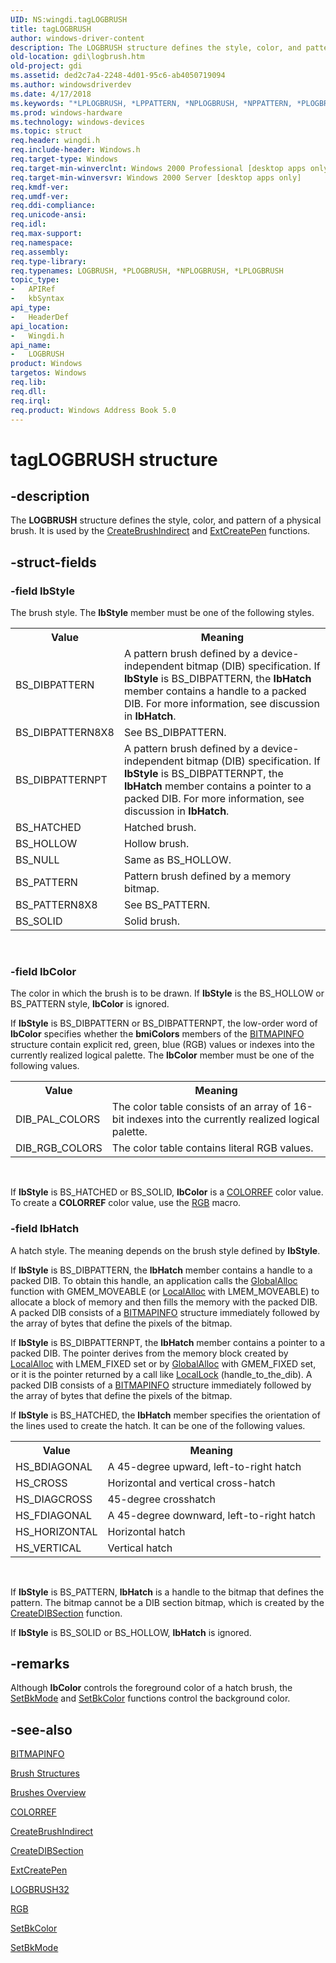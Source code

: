 ```yaml
---
UID: NS:wingdi.tagLOGBRUSH
title: tagLOGBRUSH
author: windows-driver-content
description: The LOGBRUSH structure defines the style, color, and pattern of a physical brush. It is used by the CreateBrushIndirect and ExtCreatePen functions.
old-location: gdi\logbrush.htm
old-project: gdi
ms.assetid: ded2c7a4-2248-4d01-95c6-ab4050719094
ms.author: windowsdriverdev
ms.date: 4/17/2018
ms.keywords: "*LPLOGBRUSH, *LPPATTERN, *NPLOGBRUSH, *NPPATTERN, *PLOGBRUSH, *PPATTERN, LOGBRUSH, LOGBRUSH structure [Windows GDI], PATTERN, PLOGBRUSH, PLOGBRUSH structure pointer [Windows GDI], _win32_LOGBRUSH_str, gdi.logbrush, tagLOGBRUSH, wingdi/LOGBRUSH, wingdi/PLOGBRUSH"
ms.prod: windows-hardware
ms.technology: windows-devices
ms.topic: struct
req.header: wingdi.h
req.include-header: Windows.h
req.target-type: Windows
req.target-min-winverclnt: Windows 2000 Professional [desktop apps only]
req.target-min-winversvr: Windows 2000 Server [desktop apps only]
req.kmdf-ver: 
req.umdf-ver: 
req.ddi-compliance: 
req.unicode-ansi: 
req.idl: 
req.max-support: 
req.namespace: 
req.assembly: 
req.type-library: 
req.typenames: LOGBRUSH, *PLOGBRUSH, *NPLOGBRUSH, *LPLOGBRUSH
topic_type:
-	APIRef
-	kbSyntax
api_type:
-	HeaderDef
api_location:
-	Wingdi.h
api_name:
-	LOGBRUSH
product: Windows
targetos: Windows
req.lib: 
req.dll: 
req.irql: 
req.product: Windows Address Book 5.0
---
```


# tagLOGBRUSH structure


## -description



The <b>LOGBRUSH</b> structure defines the style, color, and pattern of a physical brush. It is used by the <a href="https://msdn.microsoft.com/75f94ad1-ca25-4ad1-9e8c-ad1a4b8475a7">CreateBrushIndirect</a> and <a href="https://msdn.microsoft.com/a1e81314-4fe6-481f-af96-24ebf56332cf">ExtCreatePen</a> functions.




## -struct-fields




### -field lbStyle

The brush style. The <b>lbStyle</b> member must be one of the following styles.

<table>
<tr>
<th>Value</th>
<th>Meaning</th>
</tr>
<tr>
<td>BS_DIBPATTERN</td>
<td>A pattern brush defined by a device-independent bitmap (DIB) specification. If <b>lbStyle</b> is BS_DIBPATTERN, the <b>lbHatch</b> member contains a handle to a packed DIB. For more information, see discussion in <b>lbHatch</b>.</td>
</tr>
<tr>
<td>BS_DIBPATTERN8X8</td>
<td>See BS_DIBPATTERN.</td>
</tr>
<tr>
<td>BS_DIBPATTERNPT</td>
<td>A pattern brush defined by a device-independent bitmap (DIB) specification. If <b>lbStyle</b> is BS_DIBPATTERNPT, the <b>lbHatch</b> member contains a pointer to a packed DIB. For more information, see discussion in <b>lbHatch</b>.</td>
</tr>
<tr>
<td>BS_HATCHED</td>
<td>Hatched brush.</td>
</tr>
<tr>
<td>BS_HOLLOW</td>
<td>Hollow brush.</td>
</tr>
<tr>
<td>BS_NULL</td>
<td>Same as BS_HOLLOW.</td>
</tr>
<tr>
<td>BS_PATTERN</td>
<td>Pattern brush defined by a memory bitmap.</td>
</tr>
<tr>
<td>BS_PATTERN8X8</td>
<td>See BS_PATTERN.</td>
</tr>
<tr>
<td>BS_SOLID</td>
<td>Solid brush.</td>
</tr>
</table>
 


### -field lbColor

The color in which the brush is to be drawn. If <b>lbStyle</b> is the BS_HOLLOW or BS_PATTERN style, <b>lbColor</b> is ignored.

If <b>lbStyle</b> is BS_DIBPATTERN or BS_DIBPATTERNPT, the low-order word of <b>lbColor</b> specifies whether the <b>bmiColors</b> members of the <a href="https://msdn.microsoft.com/84cc51e8-78f3-4ee6-bc08-94feff89afb0">BITMAPINFO</a> structure contain explicit red, green, blue (RGB) values or indexes into the currently realized logical palette. The <b>lbColor</b> member must be one of the following values.

<table>
<tr>
<th>Value</th>
<th>Meaning</th>
</tr>
<tr>
<td>DIB_PAL_COLORS</td>
<td>The color table consists of an array of 16-bit indexes into the currently realized logical palette.</td>
</tr>
<tr>
<td>DIB_RGB_COLORS</td>
<td>The color table contains literal RGB values.</td>
</tr>
</table>
 

If <b>lbStyle</b> is BS_HATCHED or BS_SOLID, <b>lbColor</b> is a <a href="https://msdn.microsoft.com/b87d3de2-7a13-44ef-8253-c6851a75fa54">COLORREF</a> color value. To create a <b>COLORREF</b> color value, use the <a href="https://msdn.microsoft.com/e1dcb5f8-c026-4a4e-8541-928a057bf0ae">RGB</a> macro.


### -field lbHatch

A hatch style. The meaning depends on the brush style defined by <b>lbStyle</b>.

If <b>lbStyle</b> is BS_DIBPATTERN, the <b>lbHatch</b> member contains a handle to a packed DIB. To obtain this handle, an application calls the <a href="https://msdn.microsoft.com/06886545-bd5c-4d81-b1c3-dfa7e146e43a">GlobalAlloc</a> function with GMEM_MOVEABLE (or <a href="https://msdn.microsoft.com/da8cd2be-ff4c-4da5-813c-8759a58228c9">LocalAlloc</a> with LMEM_MOVEABLE) to allocate a block of memory and then fills the memory with the packed DIB. A packed DIB consists of a <a href="https://msdn.microsoft.com/84cc51e8-78f3-4ee6-bc08-94feff89afb0">BITMAPINFO</a> structure immediately followed by the array of bytes that define the pixels of the bitmap.

If <b>lbStyle</b> is BS_DIBPATTERNPT, the <b>lbHatch</b> member contains a pointer to a packed DIB. The pointer derives from the memory block created by <a href="https://msdn.microsoft.com/da8cd2be-ff4c-4da5-813c-8759a58228c9">LocalAlloc</a> with LMEM_FIXED set or by <a href="https://msdn.microsoft.com/06886545-bd5c-4d81-b1c3-dfa7e146e43a">GlobalAlloc</a> with GMEM_FIXED set, or it is the pointer returned by a call like <a href="https://msdn.microsoft.com/a9432e28-9fbd-4a7e-8dce-fad3da04804a">LocalLock</a> (handle_to_the_dib). A packed DIB consists of a <a href="https://msdn.microsoft.com/84cc51e8-78f3-4ee6-bc08-94feff89afb0">BITMAPINFO</a> structure immediately followed by the array of bytes that define the pixels of the bitmap.

If <b>lbStyle</b> is BS_HATCHED, the <b>lbHatch</b> member specifies the orientation of the lines used to create the hatch. It can be one of the following values.

<table>
<tr>
<th>Value</th>
<th>Meaning</th>
</tr>
<tr>
<td>HS_BDIAGONAL</td>
<td>A 45-degree upward, left-to-right hatch</td>
</tr>
<tr>
<td>HS_CROSS</td>
<td>Horizontal and vertical cross-hatch</td>
</tr>
<tr>
<td>HS_DIAGCROSS</td>
<td>45-degree crosshatch</td>
</tr>
<tr>
<td>HS_FDIAGONAL</td>
<td>A 45-degree downward, left-to-right hatch</td>
</tr>
<tr>
<td>HS_HORIZONTAL</td>
<td>Horizontal hatch</td>
</tr>
<tr>
<td>HS_VERTICAL</td>
<td>Vertical hatch</td>
</tr>
</table>
 

If <b>lbStyle</b> is BS_PATTERN, <b>lbHatch</b> is a handle to the bitmap that defines the pattern. The bitmap cannot be a DIB section bitmap, which is created by the <a href="https://msdn.microsoft.com/9276ec84-2860-42be-a9f8-d4efb8d25eec">CreateDIBSection</a> function.

If <b>lbStyle</b> is BS_SOLID or BS_HOLLOW, <b>lbHatch</b> is ignored.


## -remarks



Although <b>lbColor</b> controls the foreground color of a hatch brush, the <a href="https://msdn.microsoft.com/60e4467a-14ab-421e-b174-4b9c0134ce72">SetBkMode</a> and <a href="https://msdn.microsoft.com/9163370b-19c5-4c23-9197-793e4b8d50c4">SetBkColor</a> functions control the background color.




## -see-also




<a href="https://msdn.microsoft.com/84cc51e8-78f3-4ee6-bc08-94feff89afb0">BITMAPINFO</a>



<a href="https://msdn.microsoft.com/30fa46f7-c22e-4b37-ac8c-eece8df28611">Brush Structures</a>



<a href="https://msdn.microsoft.com/b8912842-87d6-4d97-83ce-53d18cbedc74">Brushes Overview</a>



<a href="https://msdn.microsoft.com/b87d3de2-7a13-44ef-8253-c6851a75fa54">COLORREF</a>



<a href="https://msdn.microsoft.com/75f94ad1-ca25-4ad1-9e8c-ad1a4b8475a7">CreateBrushIndirect</a>



<a href="https://msdn.microsoft.com/9276ec84-2860-42be-a9f8-d4efb8d25eec">CreateDIBSection</a>



<a href="https://msdn.microsoft.com/a1e81314-4fe6-481f-af96-24ebf56332cf">ExtCreatePen</a>



<a href="https://msdn.microsoft.com/8e2053a9-d7b6-4bf7-b915-4c3871a46b37">LOGBRUSH32</a>



<a href="https://msdn.microsoft.com/e1dcb5f8-c026-4a4e-8541-928a057bf0ae">RGB</a>



<a href="https://msdn.microsoft.com/9163370b-19c5-4c23-9197-793e4b8d50c4">SetBkColor</a>



<a href="https://msdn.microsoft.com/60e4467a-14ab-421e-b174-4b9c0134ce72">SetBkMode</a>
 

 

